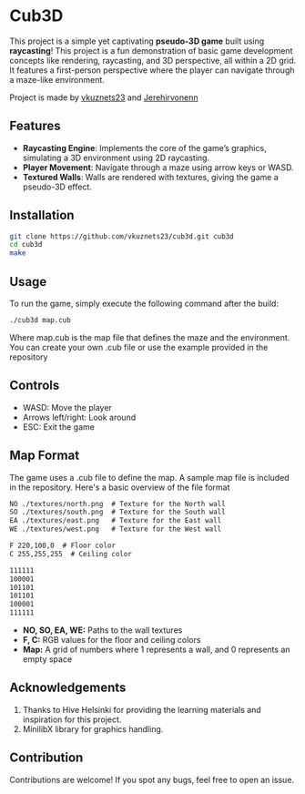 # Cub3D
This project is a simple yet captivating **pseudo-3D game** built using **raycasting**! This project is a fun demonstration of basic game development concepts like rendering, raycasting, and 3D perspective, all within a 2D grid. It features a first-person perspective where the player can navigate through a maze-like environment.

Project is made by [vkuznets23](https://github.com/vkuznets23) and [Jerehirvonenn](https://github.com/Jerehirvonenn)

## Features
- **Raycasting Engine**: Implements the core of the game’s graphics, simulating a 3D environment using 2D raycasting.
- **Player Movement**: Navigate through a maze using arrow keys or WASD.
- **Textured Walls**: Walls are rendered with textures, giving the game a pseudo-3D effect.

## Installation
``` bash
git clone https://github.com/vkuznets23/cub3d.git cub3d
cd cub3d
make
```

## Usage
To run the game, simply execute the following command after the build:
``` bash
./cub3d map.cub
```
Where map.cub is the map file that defines the maze and the environment. You can create your own .cub file or use the example provided in the repository

## Controls
* WASD: Move the player
* Arrows left/right: Look around
* ESC: Exit the game

## Map Format
The game uses a .cub file to define the map. A sample map file is included in the repository. Here's a basic overview of the file format
``` txt
NO ./textures/north.png  # Texture for the North wall
SO ./textures/south.png  # Texture for the South wall
EA ./textures/east.png   # Texture for the East wall
WE ./textures/west.png   # Texture for the West wall

F 220,100,0  # Floor color
C 255,255,255  # Ceiling color

111111
100001
101101
101101
100001
111111
```
* **NO, SO, EA, WE:** Paths to the wall textures
* **F, C:** RGB values for the floor and ceiling colors
* **Map:** A grid of numbers where 1 represents a wall, and 0 represents an empty space

## Acknowledgements
1. Thanks to Hive Helsinki for providing the learning materials and inspiration for this project.
2. MinilibX library for graphics handling.

## Contribution
Contributions are welcome! If you spot any bugs, feel free to open an issue.

